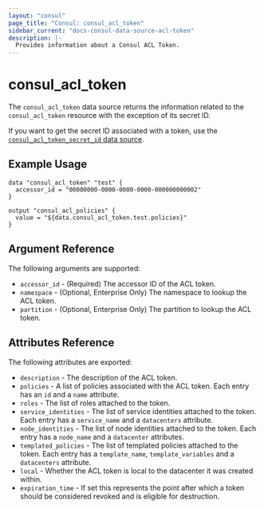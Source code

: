 ```yaml
---
layout: "consul"
page_title: "Consul: consul_acl_token"
sidebar_current: "docs-consul-data-source-acl-token"
description: |-
  Provides information about a Consul ACL Token.
---
```


# consul_acl_token

The `consul_acl_token` data source returns the information related to the
`consul_acl_token` resource with the exception of its secret ID.

If you want to get the secret ID associated with a token, use the
[`consul_acl_token_secret_id` data source](/docs/providers/consul/d/acl_token_secret_id.html).

## Example Usage

```hcl
data "consul_acl_token" "test" {
  accessor_id = "00000000-0000-0000-0000-000000000002"
}

output "consul_acl_policies" {
  value = "${data.consul_acl_token.test.policies}"
}
```


## Argument Reference

The following arguments are supported:

* `accessor_id` - (Required) The accessor ID of the ACL token.
* `namespace` - (Optional, Enterprise Only) The namespace to lookup the ACL token.
* `partition` - (Optional, Enterprise Only) The partition to lookup the ACL token.

## Attributes Reference

The following attributes are exported:

* `description` - The description of the ACL token.
* `policies` - A list of policies associated with the ACL token. Each entry has an `id` and a `name` attribute.
* `roles` - The list of roles attached to the token.
* `service_identities` - The list of service identities attached to the token. Each entry has a `service_name` and a `datacenters` attribute.
* `node_identities` - The list of node identities attached to the token. Each entry has a `node_name` and a `datacenter` attributes.
* `templated_policies` - The list of templated policies attached to the token. Each entry has a `template_name`, `template_variables` and a `datacenters` attribute.
* `local` - Whether the ACL token is local to the datacenter it was created within.
* `expiration_time` - If set this represents the point after which a token should be considered revoked and is eligible for destruction.
